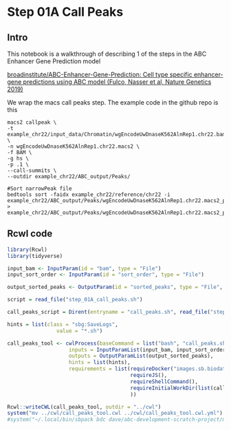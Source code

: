 Step 01A Call Peaks
================

## Intro

This notebook is a walkthrough of describing 1 of the steps in the ABC
Enhancer Gene Prediction model

[broadinstitute/ABC-Enhancer-Gene-Prediction: Cell type specific
enhancer-gene predictions using ABC model (Fulco, Nasser et al, Nature
Genetics
2019)](https://github.com/broadinstitute/ABC-Enhancer-Gene-Prediction)

We wrap the macs call peaks step. The example code in the github repo is
this

    macs2 callpeak \
    -t example_chr22/input_data/Chromatin/wgEncodeUwDnaseK562AlnRep1.chr22.bam \
    -n wgEncodeUwDnaseK562AlnRep1.chr22.macs2 \
    -f BAM \
    -g hs \
    -p .1 \
    --call-summits \
    --outdir example_chr22/ABC_output/Peaks/ 

    #Sort narrowPeak file
    bedtools sort -faidx example_chr22/reference/chr22 -i example_chr22/ABC_output/Peaks/wgEncodeUwDnaseK562AlnRep1.chr22.macs2_peaks.narrowPeak > example_chr22/ABC_output/Peaks/wgEncodeUwDnaseK562AlnRep1.chr22.macs2_peaks.narrowPeak.sorted

## Rcwl code

``` r
library(Rcwl)
library(tidyverse)

input_bam <- InputParam(id = "bam", type = "File")
input_sort_order <- InputParam(id = "sort_order", type = "File")

output_sorted_peaks <- OutputParam(id = "sorted_peaks", type = "File", glob = '*narrowPeak.sorted')

script = read_file("step_01A_call_peaks.sh")

call_peaks_script = Dirent(entryname = "call_peaks.sh", read_file("step_01A_call_peaks.sh"), writable = FALSE)

hints = list(class = "sbg:SaveLogs", 
                value = "*.sh")

call_peaks_tool <- cwlProcess(baseCommand = list("bash", "call_peaks.sh"),
                    inputs = InputParamList(input_bam, input_sort_order),
                    outputs = OutputParamList(output_sorted_peaks),
                    hints = list(hints),
                    requirements = list(requireDocker("images.sb.biodatacatalyst.nhlbi.nih.gov/andrewblair/cardiac-compendium:2023042401"), 
                                        requireJS(),
                                        requireShellCommand(),
                                        requireInitialWorkDir(list(call_peaks_script))
                                        ))

Rcwl::writeCWL(call_peaks_tool, outdir = "../cwl")
system("mv ../cwl/call_peaks_tool.cwl ../cwl/call_peaks_tool.cwl.yml")
#system("~/.local/bin/sbpack bdc dave/abc-development-scratch-project/macs2-call-peaks ../cwl/call_peaks_tool.cwl.yml")
```
